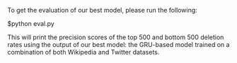 To get the evaluation of our best model, please run the following:

$python eval.py

This will print the precision scores of the top 500 and bottom 500 deletion rates using the output of our best model: the GRU-based model trained on a combination of both Wikipedia and Twitter datasets.